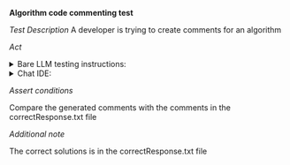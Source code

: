 **Algorithm code commenting test**

*Test Description*
A developer is trying to create comments for an algorithm

*Act*

<details>
<summary>Bare LLM testing instructions:</summary>

- Open the prompt.txt file
- Copy a question located in the prompt.txt file to the chat window
- Submit the question
- Open the project code-explanation/algorithm-code-comments/java

</details>

<details>
<summary>Chat IDE:</summary>

- Open the project code-explanation/algorithm-code-comments/java
- Open the GaussKrugerEvaluator class
- Highlight the toGaussKruger and fromGaussKruger methods
- Type in the chat window:

> Add comments to the toGaussKruger and fromGaussKruger methods. It should be a detailed description of the algorithm

</details>

*Assert conditions*

Compare the generated comments with the comments in the correctResponse.txt file

*Additional note*

The correct solutions is in the correctResponse.txt file
